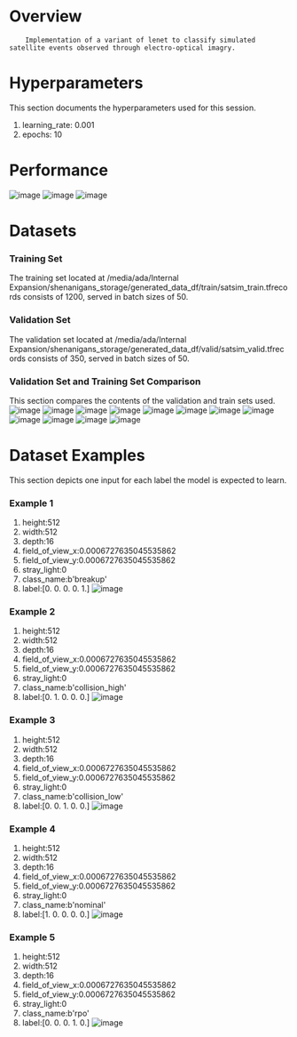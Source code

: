 # Overview 

        Implementation of a variant of lenet to classify simulated satellite events observed through electro-optical imagry. 
        
# Hyperparameters 
This section documents the hyperparameters used for this session. 
1. learning_rate: 0.001
2. epochs: 10
# Performance
![image](images/801b1c52e69665f6bc9cb5c049c46959.png)
![image](images/6b0a0fc854c0c79ae8f52739b6b59f62.png)
![image](images/097047645093145e64e3c6f235a7bdd0.png)
# Datasets 
### Training Set 
The training set located at /media/ada/Internal Expansion/shenanigans_storage/generated_data_df/train/satsim_train.tfrecords consists of 1200, served in batch sizes of 50.

### Validation Set 
The validation set located at /media/ada/Internal Expansion/shenanigans_storage/generated_data_df/valid/satsim_valid.tfrecords consists of 350, served in batch sizes of 50.

### Validation Set and Training Set Comparison 
This section compares the contents of the validation and train sets used.
![image](./images/b8e8491cc973f9d305fdac8da5171af8.png)
![image](./images/74ab701fd0e423dc30330f7605643334.png)
![image](./images/76a368b24aef3417bdcc67910027225e.png)
![image](./images/562db1689968e19b6ec8930ce9a25ef3.png)
![image](./images/5f53bc459b22da09497009073f1a3e7f.png)
![image](./images/820e61860f05e47bb3635f4de703a53a.png)
![image](./images/934f633fefa905190177e4c1c3f81688.png)
![image](./images/798c3dda5f23fe11e17154ad7d329a26.png)
![image](./images/6b95a44f34dbc29a663b78e3a05887a5.png)
![image](./images/1375f3072a6e41884d8d5482f49dc58c.png)
![image](./images/e4deb12ec91a9693305f735193753c32.png)
![image](./images/731107af71e760b0ffa31fadaf910748.png)
# Dataset Examples
This section depicts one input for each label the model is expected to learn.
### Example 1 
1. height:512
2. width:512
3. depth:16
4. field_of_view_x:0.0006727635045535862
5. field_of_view_y:0.0006727635045535862
6. stray_light:0
7. class_name:b'breakup'
8. label:[0. 0. 0. 0. 1.]
![image](images/13f51f6f0a2111fea48031aa68bfd48c.png)
### Example 2 
1. height:512
2. width:512
3. depth:16
4. field_of_view_x:0.0006727635045535862
5. field_of_view_y:0.0006727635045535862
6. stray_light:0
7. class_name:b'collision_high'
8. label:[0. 1. 0. 0. 0.]
![image](images/2424b5138e19a4cb09c2a58b36f4f18d.png)
### Example 3 
1. height:512
2. width:512
3. depth:16
4. field_of_view_x:0.0006727635045535862
5. field_of_view_y:0.0006727635045535862
6. stray_light:0
7. class_name:b'collision_low'
8. label:[0. 0. 1. 0. 0.]
![image](images/f76009177d105a81db0c7c75fc7978c3.png)
### Example 4 
1. height:512
2. width:512
3. depth:16
4. field_of_view_x:0.0006727635045535862
5. field_of_view_y:0.0006727635045535862
6. stray_light:0
7. class_name:b'nominal'
8. label:[1. 0. 0. 0. 0.]
![image](images/1dd6650be2a777d6d58ddcde6b567b3f.png)
### Example 5 
1. height:512
2. width:512
3. depth:16
4. field_of_view_x:0.0006727635045535862
5. field_of_view_y:0.0006727635045535862
6. stray_light:0
7. class_name:b'rpo'
8. label:[0. 0. 0. 1. 0.]
![image](images/4fb66ac328e7a2c39333d0f0654c20ba.png)
